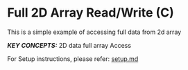 Full 2D Array Read/Write (C)
======================

This is a simple example of accessing full data from 2d array

***KEY CONCEPTS:*** 2D data full array Access


For Setup instructions, please refer: [setup.md][]

[setup.md]: setup.md

